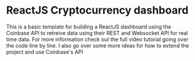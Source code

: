 # ReactJS Cryptocurrency dashboard
This is a basic template for building a ReactJS dashboard using the Coinbase API to retreive data using their REST and Websocket API for real time data. For more information check out the full video tutorial going over the code line by line. I also go over some more ideas for how to extend the project and use Coinbase's API
